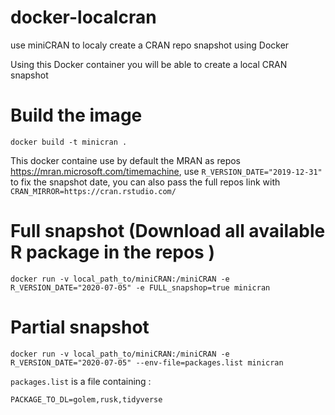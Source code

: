 # docker-localcran
use miniCRAN to localy create a CRAN repo snapshot using Docker

Using this Docker container you will be able to create a local CRAN snapshot


# Build the image 

```
docker build -t minicran .
```

This docker containe use by default the MRAN as repos <https://mran.microsoft.com/timemachine>, use `R_VERSION_DATE="2019-12-31"` to fix the snapshot date, you can also pass the full repos link with `CRAN_MIRROR=https://cran.rstudio.com/`

# Full snapshot (Download all available R package in the repos )

```
docker run -v local_path_to/miniCRAN:/miniCRAN -e R_VERSION_DATE="2020-07-05" -e FULL_snapshop=true minicran
```

# Partial snapshot

```
docker run -v local_path_to/miniCRAN:/miniCRAN -e R_VERSION_DATE="2020-07-05" --env-file=packages.list minicran
```
`packages.list` is a file containing : 

```
PACKAGE_TO_DL=golem,rusk,tidyverse
```
